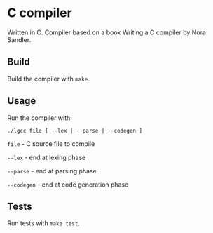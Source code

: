 # C compiler

Written in C. Compiler based on a book Writing a C compiler by Nora Sandler.

## Build
Build the compiler with `make`.

## Usage
Run the compiler with:

`./lgcc file [ --lex | --parse | --codegen ]`

`file` - C source file to compile

`--lex` - end at lexing phase

`--parse` - end at parsing phase

`--codegen` - end at code generation phase

## Tests

Run tests with `make test`.
